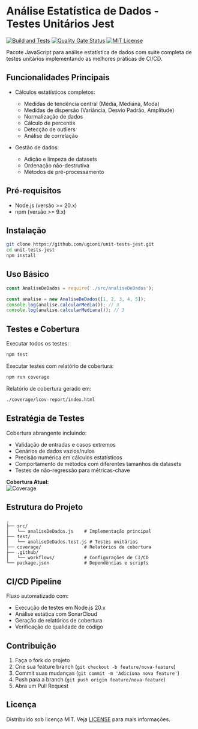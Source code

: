 # Análise Estatística de Dados - Testes Unitários Jest

[![Build and Tests](https://github.com/ugioni/unit-tests-jest/actions/workflows/node.js.yml/badge.svg?branch=master)](https://github.com/ugioni/unit-tests-jest/actions/workflows/node.js.yml)
[![Quality Gate Status](https://sonarcloud.io/api/project_badges/measure?project=ugioni_unit-tests-jest&metric=alert_status)](https://sonarcloud.io/summary/new_code?id=ugioni_unit-tests-jest)
[![MIT License](https://img.shields.io/badge/License-MIT-green.svg)](https://choosealicense.com/licenses/mit/)

Pacote JavaScript para análise estatística de dados com suite completa de testes unitários implementando as melhores práticas de CI/CD.

## Funcionalidades Principais

- Cálculos estatísticos completos:
  - Medidas de tendência central (Média, Mediana, Moda)
  - Medidas de dispersão (Variância, Desvio Padrão, Amplitude)
  - Normalização de dados
  - Cálculo de percentis
  - Detecção de outliers
  - Análise de correlação

- Gestão de dados:
  - Adição e limpeza de datasets
  - Ordenação não-destrutiva
  - Métodos de pré-processamento

## Pré-requisitos

- Node.js (versão >= 20.x)
- npm (versão >= 9.x)

## Instalação

```bash
git clone https://github.com/ugioni/unit-tests-jest.git
cd unit-tests-jest
npm install
```

## Uso Básico

```javascript
const AnaliseDeDados = require('./src/analiseDeDados');

const analise = new AnaliseDeDados([1, 2, 3, 4, 5]);
console.log(analise.calcularMedia()); // 3
console.log(analise.calcularMediana()); // 3
```

## Testes e Cobertura

Executar todos os testes:
```bash
npm test
```

Executar testes com relatório de cobertura:
```bash
npm run coverage
```

Relatório de cobertura gerado em:
```bash
./coverage/lcov-report/index.html
```

## Estratégia de Testes

Cobertura abrangente incluindo:
- Validação de entradas e casos extremos
- Cenários de dados vazios/nulos
- Precisão numérica em cálculos estatísticos
- Comportamento de métodos com diferentes tamanhos de datasets
- Testes de não-regressão para métricas-chave

**Cobertura Atual:**  
![Coverage](https://img.shields.io/badge/Coverage-95%25-brightgreen)

## Estrutura do Projeto

```
.
├── src/
│   └── analiseDeDados.js    # Implementação principal
├── test/
│   └── analiseDeDados.test.js # Testes unitários
├── coverage/                # Relatórios de cobertura
├── .github/
│   └── workflows/           # Configurações de CI/CD
└── package.json             # Dependências e scripts
```

## CI/CD Pipeline

Fluxo automatizado com:
- Execução de testes em Node.js 20.x
- Análise estática com SonarCloud
- Geração de relatórios de cobertura
- Verificação de qualidade de código

## Contribuição

1. Faça o fork do projeto
2. Crie sua feature branch (`git checkout -b feature/nova-feature`)
3. Commit suas mudanças (`git commit -m 'Adiciona nova feature'`)
4. Push para a branch (`git push origin feature/nova-feature`)
5. Abra um Pull Request

## Licença

Distribuído sob licença MIT. Veja [LICENSE](LICENSE) para mais informações.